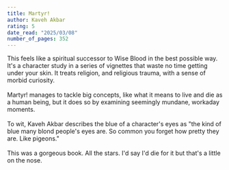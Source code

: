 ```yaml
---
title: Martyr!
author: Kaveh Akbar
rating: 5
date_read: "2025/03/08"
number_of_pages: 352
---
```


This feels like a spiritual successor to Wise Blood in the best possible way. It's a character study in a series of vignettes that waste no time getting under your skin. It treats religion, and religious trauma, with a sense of morbid curiosity. <br/><br/>Martyr! manages to tackle big concepts, like what it means to live and die as a human being, but it does so by examining seemingly mundane, workaday moments. <br/><br/>To wit, Kaveh Akbar describes the blue of a character's eyes as "the kind of blue many blond people's eyes are. So common you forget how pretty they are. Like pigeons."<br/><br/>This was a gorgeous book. All the stars. I'd say I'd die for it but that's a little on the nose. 